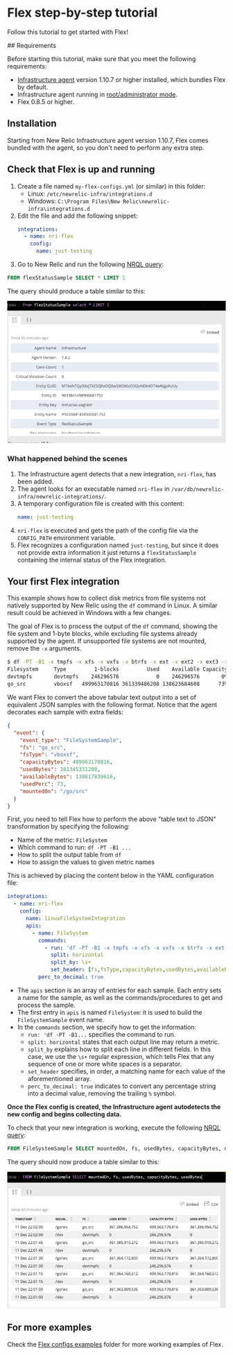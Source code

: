 # Flex step-by-step tutorial

Follow this tutorial to get started with Flex!

## Requirements

Before starting this tutorial, make sure that you meet the following requirements: 

* [Infrastructure agent](https://docs.newrelic.com/docs/infrastructure/install-configure-manage-infrastructure) version 1.10.7 or higher installed, which bundles Flex by default.
* Infrastructure agent running in [root/administrator mode](https://docs.newrelic.com/docs/infrastructure/install-configure-infrastructure/linux-installation/linux-agent-running-modes). 
* Flex 0.8.5 or higher. 

## Installation

Starting from New Relic Infrastructure agent version 1.10.7, Flex comes bundled with the agent, so you don't need to perform any extra step.

## Check that Flex is up and running

1. Create a file named `my-flex-configs.yml` (or similar) in this folder:
    * Linux: `/etc/newrelic-infra/integrations.d`
    * Windows: `C:\Program Files\New Relic\newrelic-infra\integrations.d`
2. Edit the file and add the following snippet:
   ```yaml
   integrations:
     - name: nri-flex
       config:
         name: just-testing
   ```
3. Go to New Relic and run the following [NRQL query](https://docs.newrelic.com/docs/query-data/nrql-new-relic-query-language):

```sql 
FROM flexStatusSample SELECT * LIMIT 1
```

The query should produce a table similar to this:

![](./img/basic-table.png)

### What happened behind the scenes

1. The Infrastructure agent detects that a new integration, `nri-flex`, has been added.
2. The agent looks for an executable named `nri-flex` in `/var/db/newrelic-infra/newrelic-integrations/`.
3. A temporary configuration file is created with this content:
   ```yaml
   name: just-testing
   ```
4. `nri-flex` is executed and gets the path of the config file via the `CONFIG_PATH` environment variable.
5. Flex recognizes a configuration named `just-testing`, but since it does not provide extra information it just returns a `flexStatusSample` containing the internal status of the Flex integration.

## Your first Flex integration

This example shows how to collect disk metrics from file systems not natively supported by New Relic using the `df` command in Linux. A similar result could be achieved in Windows with a few changes.

The goal of Flex is to process the output of the `df` command, showing the file system and 1-byte blocks, while excluding file systems already supported by the agent. If unsupported file systems are not mounted, remove the `-x` arguments.

```bash
$ df -PT -B1 -x tmpfs -x xfs -x vxfs -x btrfs -x ext -x ext2 -x ext3 -x ext4
Filesystem     Type         1-blocks         Used    Available Capacity Mounted on
devtmpfs       devtmpfs    246296576            0    246296576       0% /dev
go_src         vboxsf   499963170816 361339486208 138623684608      73% /go/src
``` 

We want Flex to convert the above tabular text output into a set of equivalent JSON samples with the following format. Notice that the agent decorates each sample with extra fields:

```json
{
  "event": {
    "event_type": "FileSystemSample",
    "fs": "go_src",
    "fsType": "vboxsf",
    "capacityBytes": 499963170816,
    "usedBytes": 361345331200,
    "availableBytes": 138617839616,
    "usedPerc": 73,
    "mountedOn": "/go/src"
  }
}
```

First, you need to tell Flex how to perform the above "table text to JSON" transformation by specifying the following:

- Name of the metric: `FileSystem`
- Which command to run: `df -PT -B1 ...`
- How to split the output table from `df`
- How to assign the values to given metric names

This is achieved by placing the content below in the YAML configuration file:

```yaml
integrations:
  - name: nri-flex
    config:
      name: linuxFileSystemIntegration
      apis:
        - name: FileSystem
          commands:
            - run: 'df -PT -B1 -x tmpfs -x xfs -x vxfs -x btrfs -x ext -x ext2 -x ext3 -x ext4'
              split: horizontal
              split_by: \s+
              set_header: [fs,fsType,capacityBytes,usedBytes,availableBytes,usedPerc,mountedOn]
          perc_to_decimal: true
```

- The `apis` section is an array of entries for each sample. Each entry sets a name for the sample, as well as the commands/procedures to get and process the sample.
- The first entry in `apis` is named `FileSystem`: it is used to build the `FileSystemSample` event name.
- In the `commands` section, we specify how to get the information:
    - `run: 'df -PT -B1...` specifies the command to run.
    - `split: horizontal` states that each output line may return a metric.
    - `split_by` explains how to split each line in different fields. In this case, we use the `\s+` regular expression, which tells Flex that any sequence of one or more white spaces is a separator.
    - `set_header` specifies, in order, a matching name for each value of the aforementioned array.
    - `perc_to_decimal: true` indicates to convert any percentage string into a decimal value, removing the trailing `%` symbol.

**Once the Flex config is created, the Infrastructure agent autodetects the new config and begins collecting data.**

To check that your new integration is working, execute the following [NRQL query](https://docs.newrelic.com/docs/query-data/nrql-new-relic-query-language):

```sql
FROM FileSystemSample SELECT mountedOn, fs, usedBytes, capacityBytes, usedBytes
```

The query should now produce a table similar to this:

![](./img/basic-filesystem.png)

## For more examples

Check the [Flex configs examples](../examples/flexConfigs) folder for more working examples of Flex.
